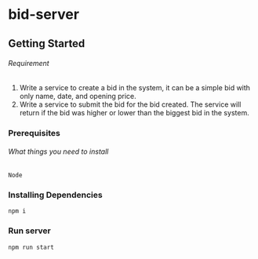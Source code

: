 # bid-server

## Getting Started

###### Requirement
1. Write a service to create a bid in the system, it can be a simple bid with only name, date, and opening price.
2. Write a service to submit the bid for the bid created. The service will return if the bid was higher or lower than the biggest bid in the system.

### Prerequisites

###### What things you need to install

```
Node
```

### Installing Dependencies

```
npm i
```

### Run server

```
npm run start
```
